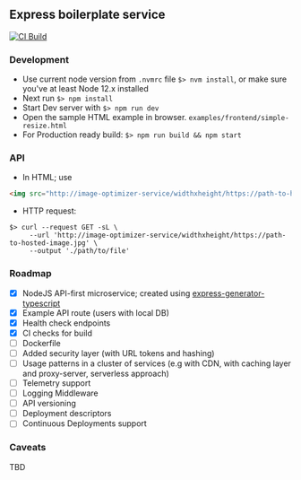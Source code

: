 ## Express boilerplate service

[![CI Build](https://github.com/ahashem/image-optimizer/actions/workflows/build.yml/badge.svg)](https://github.com/ahashem/image-optimizer/actions/workflows/build.yml)

### Development
 - Use current node version from `.nvmrc` file `$> nvm install`, or make sure you've at least Node 12.x installed
 - Next run `$> npm install`
 - Start Dev server with `$> npm run dev`
 - Open the sample HTML example in browser. `examples/frontend/simple-resize.html`  
 - For Production ready build: `$> npm run build && npm start`

### API
- In HTML; use
```html
<img src="http://image-optimizer-service/widthxheight/https://path-to-hosted-image.jpg" >
```
- HTTP request:
```shell
$> curl --request GET -sL \
     --url 'http://image-optimizer-service/widthxheight/https://path-to-hosted-image.jpg' \
     --output './path/to/file'
```


### Roadmap
 - [x] NodeJS API-first microservice; created using [express-generator-typescript](https://www.npmjs.com/package/express-generator-typescript) 
 - [x] Example API route (users with local DB)
 - [x] Health check endpoints
 - [x] CI checks for build
 - [ ] Dockerfile
 - [ ] Added security layer (with URL tokens and hashing)
 - [ ] Usage patterns in a cluster of services (e.g with CDN, with caching layer and proxy-server, serverless approach)
 - [ ] Telemetry support
 - [ ] Logging Middleware
 - [ ] API versioning
 - [ ] Deployment descriptors
 - [ ] Continuous Deployments support

### Caveats
 TBD
